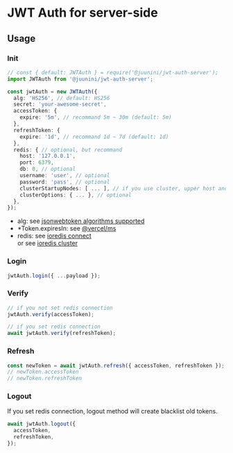 # JWT Auth for server-side

## Usage

### Init

```ts
// const { default: JWTAuth } = require('@juunini/jwt-auth-server');
import JWTAuth from '@juunini/jwt-auth-server';

const jwtAuth = new JWTAuth({
  alg: 'HS256', // default: HS256
  secret: 'your-awesome-secret',
  accessToken: {
    expire: '5m', // recommand 5m ~ 30m (default: 5m)
  },
  refreshToken: {
    expire: '1d', // recommand 1d ~ 7d (default: 1d)
  },
  redis: { // optional, but recommand
    host: '127.0.0.1',
    port: 6379,
    db: 0, // optional
    username: 'user', // optional
    password: 'pass', // optional
    clusterStartupNodes: [ ... ], // if you use cluster, upper host and port are not needed
    clusterOptions: { ... }, // optional
  },
});
```

- alg: see [jsonwebtoken algorithms supported](https://github.com/auth0/node-jsonwebtoken?tab=readme-ov-file#algorithms-supported)
- *Token.expiresIn: see [@vercel/ms](https://github.com/vercel/ms)
- redis: see [ioredis connect](https://github.com/redis/ioredis?tab=readme-ov-file#connect-to-redis)  
    or see [ioredis cluster](https://github.com/redis/ioredis?tab=readme-ov-file#cluster)

### Login

```ts
jwtAuth.login({ ...payload });
```

### Verify

```ts
// if you not set redis connection
jwtAuth.verify(accessToken);

// if you set redis connection
await jwtAuth.verify(refreshToken);
```

### Refresh

```ts
const newToken = await jwtAuth.refresh({ accessToken, refreshToken });
// newToken.accessToken
// newToken.refreshToken
```

### Logout

If you set redis connection, logout method will create blacklist old tokens.

```ts
await jwtAuth.logout({
  accessToken,
  refreshToken,
});
```
